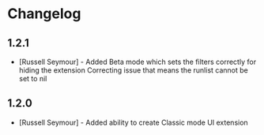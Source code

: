 # Changelog

## 1.2.1

- [Russell Seymour] - Added Beta mode which sets the filters correctly for hiding the extension
                      Correcting issue that means the runlist cannot be set to nil


## 1.2.0

- [Russell Seymour] - Added ability to create Classic mode UI extension
